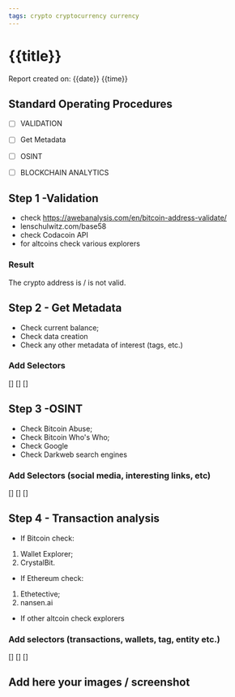 ```yaml
---
tags: crypto cryptocurrency currency  
---
```


# {{title}}
Report created on: {{date}} {{time}}

## Standard Operating Procedures

- [ ] VALIDATION

- [ ] Get Metadata

- [ ] OSINT

- [ ] BLOCKCHAIN ANALYTICS



## Step 1 -Validation
- check https://awebanalysis.com/en/bitcoin-address-validate/
- lenschulwitz.com/base58
- check Codacoin API
- for altcoins check various explorers

### Result
The crypto address is / is not valid.


## Step 2 - Get Metadata
- Check current balance;
- Check data creation
- Check any other metadata of interest (tags, etc.)

### Add Selectors
[]
[]
[]

## Step 3 -OSINT
- Check Bitcoin Abuse;
- Check Bitcoin Who's Who;
- Check Google
- Check Darkweb search engines

### Add Selectors (social media, interesting links, etc)
[]
[]
[]


## Step 4 - Transaction analysis
- If Bitcoin check:
1. Wallet Explorer;
2. CrystalBit.

- If Ethereum check:
1. Ethetective;
2. nansen.ai

- If other altcoin check explorers

### Add selectors (transactions, wallets, tag, entity etc.)
[]
[]
[]


## Add here your images / screenshot
